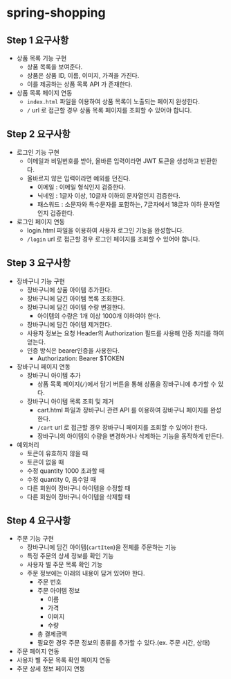 # spring-shopping

## Step 1 요구사항

- 상품 목록 기능 구현
  - 상품 목록을 보여준다.
  - 상품은 상품 ID, 이름, 이미지, 가격을 가진다.
  - 이를 제공하는 상품 목록 API 가 존재한다.
- 상품 목록 페이지 연동
  - `index.html` 파일을 이용하여 상품 목록이 노출되는 페이지 완성한다.
  - `/` url 로 접근할 경우 상품 목록 페이지를 조회할 수 있어야 합니다.

## Step 2 요구사항

- 로그인 기능 구현
  - 이메일과 비밀번호를 받아, 올바른 입력이라면 JWT 토큰을 생성하고 반환한다.
  - 올바르지 않은 입력이라면 예외를 던진다.
    - 이메일 : 이메일 형식인지 검증한다.
    - 닉네임 : 1글자 이상, 10글자 이하의 문자열인지 검증한다.
    - 패스워드 : 소문자와 특수문자를 포함하는, 7글자에서 18글자 이하 문자열인지 검증한다.
- 로그인 페이지 연동
  - login.html 파일을 이용하여 사용자 로그인 기능을 완성합니다.
  - `/login` url 로 접근할 경우 로그인 페이지를 조회할 수 있어야 합니다.

## Step 3 요구사항

- 장바구니 기능 구현
  - 장바구니에 상품 아이템 추가한다.
  - 장바구니에 담긴 아이템 목록 조회한다.
  - 장바구니에 담긴 아이템 수량 변경한다.
    - 아이템의 수량은 1개 이상 1000개 이하여야 한다.
  - 장바구니에 담긴 아이템 제거한다.
  - 사용자 정보는 요청 Header의 Authorization 필드를 사용해 인증 처리를 하여 얻는다.
  - 인증 방식은 bearer인증을 사용한다.
    - Authorization: Bearer $TOKEN
- 장바구니 페이지 연동
  - 장바구니 아이템 추가
    - 상품 목록 페이지(`/`)에서 담기 버튼을 통해 상품을 장바구니에 추가할 수 있다.
  - 장바구니 아이템 목록 조회 및 제거
    - cart.html 파일과 장바구니 관련 API 를 이용하여 장바구니 페이지를 완성한다.
    - `/cart` url 로 접근할 경우 장바구니 페이지를 조회할 수 있어야 한다.
    - 장바구니의 아이템의 수량을 변경하거나 삭제하는 기능을 동작하게 만든다.
- 예외처리
  - 토큰이 유효하지 않을 때
  - 토큰이 없을 때
  - 수정 quantity 1000 초과할 때
  - 수정 quantity 0, 음수일 때
  - 다른 회원이 장바구니 아이템을 수정할 때
  - 다른 회원이 장바구니 아이템을 삭제할 때

## Step 4 요구사항

- 주문 기능 구현
  - 장바구니에 담긴 아이템(`cartItem`)을 전체를 주문하는 기능
  - 특정 주문의 상세 정보를 확인 기능
  - 사용자 별 주문 목록 확인 기능
  - 주문 정보에는 아래의 내용이 담겨 있어야 한다.
    - 주문 번호
    - 주문 아이템 정보
      - 이름
      - 가격
      - 이미지
      - 수량
    - 총 결제금액
    - 필요한 경우 주문 정보의 종류를 추가할 수 있다.(ex. 주문 시간, 상태)
- 주문 페이지 연동
- 사용자 별 주문 목록 확인 페이지 연동
- 주문 상세 정보 페이지 연동

